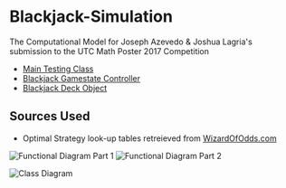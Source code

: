 # Blackjack-Simulation
The Computational Model for Joseph Azevedo &amp; Joshua Lagria's submission to the UTC Math Poster 2017 Competition

- [Main Testing Class](src/ehs/mat/TestHarness.java)
- [Blackjack Gamestate Controller](src/ehs/mat/game/BlackjackGame.java)
- [Blackjack Deck Object](src/ehs/mat/game/BlackjackDeck.java)

## Sources Used
- Optimal Strategy look-up tables retreieved from [WizardOfOdds.com](https://wizardofodds.com/games/blackjack/strategy/4-decks/)

![Functional Diagram Part 1](http://i.imgur.com/3XmugdG.png)
![Functional Diagram Part 2](http://i.imgur.com/2rVpVIw.png)

![Class Diagram](http://i.imgur.com/O4EDVsR.png)

